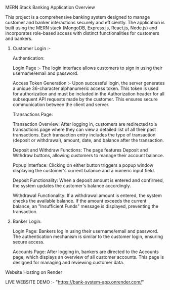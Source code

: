 MERN Stack Banking Application Overview

This project is a comprehensive banking system designed to manage customer and banker interactions securely and efficiently. The application is built using the MERN stack (MongoDB, Express.js, React.js, Node.js) and incorporates role-based access with distinct functionalities for customers and bankers.

1. Customer Login :-
   
     Authentication:

     Login Page :- The login interface allows customers to sign in using their username/email and password.

     Access Token Generation :- Upon successful login, the server generates a unique 36-character alphanumeric access token. This token is used for authorization and 
     must be included in the Authorization header for all subsequent API requests made by the customer. This ensures secure communication between the client and 
     server.

   Transactions Page:

    Transaction Overview: After logging in, customers are redirected to a transactions page where they can view a detailed list of all their past transactions. 
    Each transaction entry includes the type of transaction (deposit or withdrawal), amount, date, and balance after the transaction.
   
    Deposit and Withdraw Functions: The page features Deposit and Withdraw buttons, allowing customers to manage their account balance.
   
    Popup Interface: Clicking on either button triggers a popup window displaying the customer's current balance and a numeric input field.
   
    Deposit Functionality: When a deposit amount is entered and confirmed, the system updates the customer's balance accordingly.
   
    Withdrawal Functionality: If a withdrawal amount is entered, the system checks the available balance. If the amount exceeds the current balance, an 
   "Insufficient Funds" message is displayed, preventing the transaction.

2. Banker Login:

   Login Page: Bankers log in using their username/email and password. The authentication mechanism is similar to the customer login, ensuring secure access.

   Accounts Page: After logging in, bankers are directed to the Accounts page, which displays an overview of all customer accounts. This page is designed for 
   managing and reviewing customer data.

Website Hosting on Render 

LIVE WEBSITE DEMO :- 
"https://bank-system-app.onrender.com/"
   
